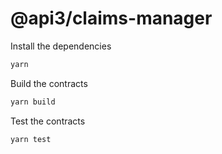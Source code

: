 # @api3/claims-manager

Install the dependencies

```sh
yarn
```

Build the contracts

```sh
yarn build
```

Test the contracts

```sh
yarn test
```
